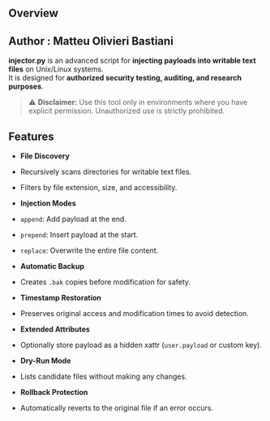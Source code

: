 ## Overview
## Author : Matteu Olivieri Bastiani

**injector.py** is an advanced script for **injecting payloads into writable text files** on Unix/Linux systems.  
It is designed for **authorized security testing, auditing, and research purposes**.

> ⚠️ **Disclaimer:** Use this tool only in environments where you have explicit permission. Unauthorized use is strictly prohibited.



## Features

-  **File Discovery**
  - Recursively scans directories for writable text files.
  - Filters by file extension, size, and accessibility.

-  **Injection Modes**
  - `append`: Add payload at the end.
  - `prepend`: Insert payload at the start.
  - `replace`: Overwrite the entire file content.

-  **Automatic Backup**
  - Creates `.bak` copies before modification for safety.

-  **Timestamp Restoration**
  - Preserves original access and modification times to avoid detection.

-  **Extended Attributes**
  - Optionally store payload as a hidden xattr (`user.payload` or custom key).

-  **Dry-Run Mode**
  - Lists candidate files without making any changes.

-  **Rollback Protection**
  - Automatically reverts to the original file if an error occurs.
